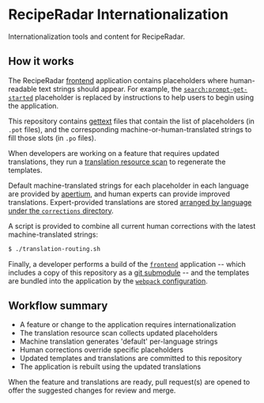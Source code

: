 # RecipeRadar Internationalization

Internationalization tools and content for RecipeRadar.

## How it works

The RecipeRadar [frontend](https://github.com/openculinary/frontend) application contains placeholders where human-readable text strings should appear.  For example, the [`search:prompt-get-started`](https://github.com/openculinary/internationalization/blob/7c9068f3ea5072a4e6f49efe7178a345b158b5a9/locales/templates/search.pot#L29-L30) placeholder is replaced by instructions to help users to begin using the application.

This repository contains [gettext](https://www.gnu.org/software/gettext/) files that contain the list of placeholders (in `.pot` files), and the corresponding machine-or-human-translated strings to fill those slots (in `.po` files).

When developers are working on a feature that requires updated translations, they run a [translation resource scan](https://github.com/openculinary/frontend#internationalization) to regenerate the templates.

Default machine-translated strings for each placeholder in each language are provided by [apertium](https://www.apertium.org/), and human experts can provide improved translations.  Expert-provided translations are stored [arranged by language under the `corrections` directory](https://github.com/openculinary/internationalization/tree/main/locales/corrections).

A script is provided to combine all current human corrections with the latest machine-translated strings:

```sh
$ ./translation-routing.sh
```

Finally, a developer performs a build of the [`frontend`](https://github.com/openculinary/frontend) application -- which includes a copy of this repository as a [git submodule](https://github.com/openculinary/frontend/blob/85cafd48bf5d7bf840aff0a545c969a9eea6e554/.gitmodules) -- and the templates are bundled into the application by the [`webpack` configuration](https://github.com/openculinary/frontend/blob/85cafd48bf5d7bf840aff0a545c969a9eea6e554/webpack.config.js#L21).

## Workflow summary

- A feature or change to the application requires internationalization
- The translation resource scan collects updated placeholders
- Machine translation generates 'default' per-language strings
- Human corrections override specific placeholders
- Updated templates and translations are committed to this repository
- The application is rebuilt using the updated translations

When the feature and translations are ready, pull request(s) are opened to offer the suggested changes for review and merge.
